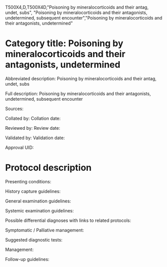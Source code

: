 T500X4,D,T500X4D,"Poisoning by mineralocorticoids and their antag, undet, subs", "Poisoning by mineralocorticoids and their antagonists, undetermined, subsequent encounter","Poisoning by mineralocorticoids and their antagonists, undetermined"
# Category title: Poisoning by mineralocorticoids and their antagonists, undetermined

Abbreviated description: Poisoning by mineralocorticoids and their antag, undet, subs

Full description: Poisoning by mineralocorticoids and their antagonists, undetermined, subsequent encounter

Sources:

Collated by:
Collation date:

Reviewed by:
Review date:

Validated by:
Validation date:

Approval UID:

# Protocol description

Presenting conditions:

History capture guidelines:

General examination guidelines:

Systemic examination guidelines:

Possible differential diagnoses with links to related protocols:

Symptomatic / Palliative management:

Suggested diagnostic tests:

Management:

Follow-up guidelines:
